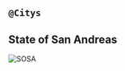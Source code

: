 ## `@Citys`


## State of San Andreas
![SOSA](https://cdn.discordapp.com/attachments/987509275968544768/1001254852380336270/99-997199_san-andreas-highway-patrol-ocrp-hd-png-download.png)
